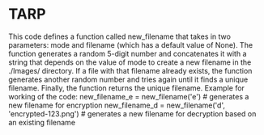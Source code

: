 # TARP
This code defines a function called new_filename that takes in two parameters: mode and filename (which has a default value of None). The function generates a random 5-digit number and concatenates it with a string that depends on the value of mode to create a new filename in the ./Images/ directory. If a file with that filename already exists, the function generates another random number and tries again until it finds a unique filename. Finally, the function returns the unique filename.
Example for working of the code:
new_filename_e = new_filename('e')  # generates a new filename for encryption
new_filename_d = new_filename('d', 'encrypted-123.png')  # generates a new filename for decryption based on an existing filename
